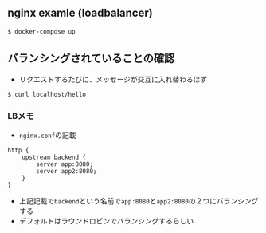 ## nginx examle (loadbalancer)

```bash
$ docker-compose up
```

## バランシングされていることの確認
- リクエストするたびに、メッセージが交互に入れ替わるはず
```bash
$ curl localhost/hello
```

### LBメモ
- `nginx.conf`の記載
```
http {
    upstream backend {
        server app:8080;
        server app2:8080;
    }
}
```

- 上記記載で`backend`という名前で`app:8080`と`app2:8080`の２つにバランシングする
- デフォルトはラウンドロビンでバランシングするらしい
